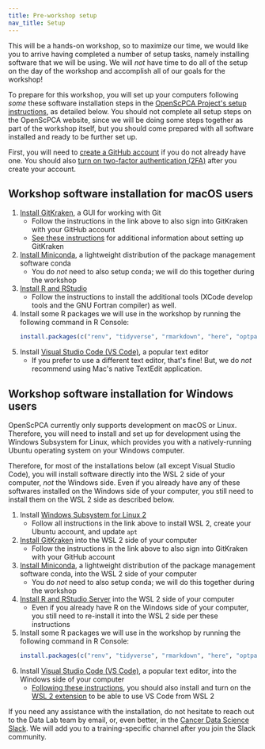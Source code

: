 ```yaml
---
title: Pre-workshop setup
nav_title: Setup
---
```


This will be a hands-on workshop, so to maximize our time, we would like you to arrive having completed a number of setup tasks, namely installing software that we will be using.
We will _not_ have time to do all of the setup on the day of the workshop and accomplish all of our goals for the workshop!

To prepare for this workshop, you will set up your computers following _some_ these software installation steps in the [OpenScPCA Project's setup instructions](https://openscpca.readthedocs.io/en/latest/technical-setup/), as detailed below.
You should not complete all setup steps on the OpenScPCA website, since we will be doing some steps together as part of the workshop itself, but you should come prepared with all software installed and ready to be further set up.

First, you will need to [create a GitHub account](./github_gitkraken_setup_instructions.md#creating-a-github-account) if you do not already have one.
You should also [turn on two-factor authentication (2FA)](./github_gitkraken_setup_instructions.md#enabling-two-factor-authentication-2fa-on-github) after you create your account.

## Workshop software installation for macOS users

1. [Install GitKraken](https://openscpca.readthedocs.io/en/latest/technical-setup/install-a-git-client/#install-gitkraken), a GUI for working with Git
    - Follow the instructions in the link above to also sign into GitKraken with your GitHub account
    - [See these instructions](./github_gitkraken_setup_instructions.md#setting-up-gitkraken) for additional information about setting up GitKraken
2. [Install Miniconda](https://openscpca.readthedocs.io/en/latest/technical-setup/environment-setup/setup-conda/#install-conda), a lightweight distribution of the package management software conda
    - You do _not_ need to also setup conda; we will do this together during the workshop
3. [Install R and RStudio](https://openscpca.readthedocs.io/en/latest/technical-setup/environment-setup/install-r-rstudio/#install-r-on-macos)
    - Follow the instructions to install the additional tools (XCode develop tools and the GNU Fortran compiler) as well.
4. Install some R packages we will use in the workshop by running the following command in R Console:
    ```r
    install.packages(c("renv", "tidyverse", "rmarkdown", "here", "optparse"))
    ```
5. Install [Visual Studio Code (VS Code)](https://code.visualstudio.com/), a popular text editor
    - If you prefer to use a different text editor, that's fine!
    But, we do _not_ recommend using Mac's native TextEdit application.


## Workshop software installation for Windows users

OpenScPCA currently only supports development on macOS or Linux.
Therefore, you will need to install and set up for development using the Windows Subsystem for Linux, which provides you with a natively-running Ubuntu operating system on your Windows computer.

Therefore, for most of the installations below (all except Visual Studio Code), you will install software directly into the WSL 2 side of your computer, _not_ the Windows side.
Even if you already have any of these softwares installed on the Windows side of your computer, you still need to install them on the WSL 2 side as described below.


1. Install [Windows Subsystem for Linux 2]()
    - Follow all instructions in the link above to install WSL 2, create your Ubuntu account, and update `apt`
2. [Install GitKraken]() into the WSL 2 side of your computer
    - Follow the instructions in the link above to also sign into GitKraken with your GitHub account
3. [Install Miniconda](), a lightweight distribution of the package management software conda, into the WSL 2 side of your computer
    - You do _not_ need to also setup conda; we will do this together during the workshop
4. [Install R and RStudio Server]() into the WSL 2 side of your computer
    - Even if you already have R on the Windows side of your computer, you still need to re-install it into the WSL 2 side per these instructions
5. Install some R packages we will use in the workshop by running the following command in R Console:
    ```r
    install.packages(c("renv", "tidyverse", "rmarkdown", "here", "optparse"))
    ```
6. Install [Visual Studio Code (VS Code)](https://code.visualstudio.com/), a popular text editor, into the Windows side of your computer
    - [Following these instructions](https://code.visualstudio.com/docs/remote/wsl#_getting-started), you should also install and turn on the [WSL 2 extension](https://code.visualstudio.com/docs/remote/wsl#_getting-started) to be able to use VS Code from WSL 2





<!--

Regular RRP installation instructions are commented out below.

The main tasks are installation of R, RStudio, GitKraken, and a suitable text editor.
For Windows users, we will also require the installation of Windows Subsystem for Linux (WSL).
You may already have some of this software installed, but we encourage you to read through all of the instructions at the links below that pertain to your system.

- [macOS installation instructions](mac_installation_instructions.md)
- [Windows installation instructions](windows_installation_instructions.md)

Finally, you will also need to create a [GitHub](https://github.com) account if you do not already have one and configure the GitKraken application.

- [GitHub and GitKraken setup](github_gitkraken_setup_instructions.md)
-->

If you need any assistance with the installation, do not hesitate to reach out to the Data Lab team by email, or, even better, in the [Cancer Data Science Slack](http://ccdatalab.org/slack).
We will add you to a training-specific channel after you join the Slack community.
